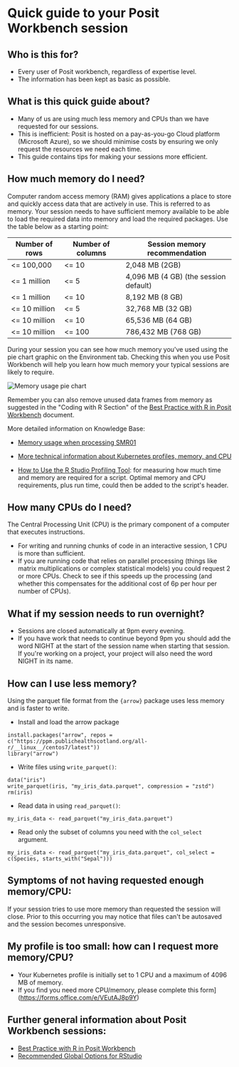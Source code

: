 # Quick guide to your Posit Workbench session

## Who is this for?

* Every user of Posit workbench, regardless of expertise level. 
* The information has been kept as basic as possible.

## What is this quick guide about?

* Many of us are using much less memory and CPUs than we have requested for our sessions.
* This is inefficient: Posit is hosted on a pay-as-you-go Cloud platform (Microsoft Azure), so we should minimise costs by ensuring we only request the resources we need each time.
* This guide contains tips for making your sessions more efficient.  

## How much memory do I need?

Computer random access memory (RAM) gives applications a place to store and quickly access data that are actively in use. This is referred to as memory.
Your session needs to have sufficient memory available to be able to load the required data into memory and load the required packages. Use the table below as a starting point:

| Number of rows | Number of columns | Session memory recommendation |
|---|---|---|
| <= 100,000 | <= 10 | 2,048 MB (2GB) |
| <= 1 million | <= 5 | 4,096 MB (4 GB) (the session default)  |
| <= 1 million | <= 10 | 8,192 MB (8 GB) |
| <= 10 million | <= 5 | 32,768 MB (32 GB) |
| <= 10 million | <= 10 | 65,536 MB (64 GB) |
| <= 10 million | <= 100 | 786,432 MB (768 GB) |

During your session you can see how much memory you've used using the pie chart graphic on the Environment tab. Checking this when you use Posit Workbench will help you learn how much memory your typical sessions are likely to require. 

![Memory usage pie chart](https://github.com/Public-Health-Scotland/technical-docs/assets/110984847/338dd117-417d-4436-be3a-87347176adbc)

Remember you can also remove unused data frames from memory as suggested in the "Coding with R Section" of the [Best Practice with R in Posit Workbench](Best%20Practice%20with%20R%20in%20Posit%20Workbench.md) document.  

More detailed information on Knowledge Base:

*	[Memory usage when processing SMR01](Memory%20Usage%20in%20SMR01.md)

*	[More technical information about Kubernetes profiles, memory, and CPU](Posit%20Workbench%20and%20Kubernetes.md)

*	[How to Use the R Studio Profiling Tool](How%20to%20Use%20the%20R%20Studio%20Profiling%20Tool.md): for measuring how much time and memory are required for a script. Optimal memory and CPU requirements, plus run time, could then be added to the script's header. 

## How many CPUs do I need?  
The Central Processing Unit (CPU) is the primary component of a computer that executes instructions.

*	For writing and running chunks of code in an interactive session, 1 CPU is more than sufficient. 
*	If you are running code that relies on parallel processing (things like matrix multiplications or complex statistical models) you could request 2 or more CPUs. Check to see if this speeds up the processing (and whether this compensates for the additional cost of 6p per hour per number of CPUs).

## What if my session needs to run overnight?
*	Sessions are closed automatically at 9pm every evening.
*	If you have work that needs to continue beyond 9pm you should add the word NIGHT at the start of the session name when starting that session. If you're working on a project, your project will also need the word NIGHT in its name.

## How can I use less memory?
Using the parquet file format from the `{arrow}` package uses less memory and is faster to write. 

*	Install and load the arrow package
```{r}
install.packages("arrow", repos = c("https://ppm.publichealthscotland.org/all-r/__linux__/centos7/latest"))
library("arrow")
```
*	Write files using `write_parquet()`:
```{r}
data("iris")
write_parquet(iris, "my_iris_data.parquet", compression = "zstd")
rm(iris)
```
*	Read data in using `read_parquet()`:
```{r}
my_iris_data <- read_parquet("my_iris_data.parquet")
```
* Read only the subset of columns you need with the `col_select` argument.
```{r}
my_iris_data <- read_parquet("my_iris_data.parquet", col_select = c(Species, starts_with("Sepal")))
```


## Symptoms of not having requested enough memory/CPU:
If your session tries to use more memory than requested the session will close. Prior to this occurring you may notice that files can't be autosaved and the session becomes unresponsive.  	

## My profile is too small: how can I request more memory/CPU?
*	Your Kubernetes profile is initially set to 1 CPU and a maximum of 4096 MB of memory.
*	If you find you need more CPU/memory, please complete this form](https://forms.office.com/e/VEutAJ8p9Y)
  
## Further general information about Posit Workbench sessions:
*	[Best Practice with R in Posit Workbench](Best%20Practice%20with%20R%20in%20Posit%20Workbench.md)
* [Recommended Global Options for RStudio](Recommended%20Global%20Options%20for%20RStudio.md)


